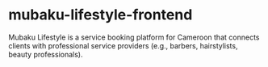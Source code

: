 # mubaku-lifestyle-frontend
Mubaku Lifestyle is a service booking platform for Cameroon that connects clients with professional service providers (e.g., barbers, hairstylists, beauty professionals).
